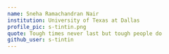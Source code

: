 ```yaml
---
name: Sneha Ramachandran Nair
institution: University of Texas at Dallas
profile_pic: s-tintin.png
quote: Tough times never last but tough people do
github_user: s-tintin
---
```

